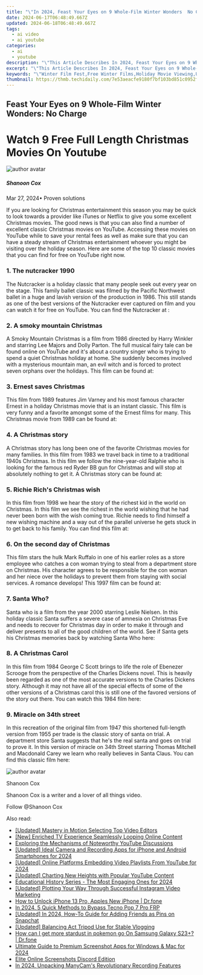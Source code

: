 ```yaml
---
title: "\"In 2024, Feast Your Eyes on 9 Whole-Film Winter Wonders  No Charge\""
date: 2024-06-17T06:48:49.667Z
updated: 2024-06-18T06:48:49.667Z
tags:
  - ai video
  - ai youtube
categories:
  - ai
  - youtube
description: "\"This Article Describes In 2024, Feast Your Eyes on 9 Whole-Film Winter Wonders: No Charge\""
excerpt: "\"This Article Describes In 2024, Feast Your Eyes on 9 Whole-Film Winter Wonders: No Charge\""
keywords: "\"Winter Film Fest,Free Winter Films,Holiday Movie Viewing,Unlimited Screen Time,No Cost Winter Cinema,Seasonal Film Discounts,Charge-Free Movie Events\""
thumbnail: https://thmb.techidaily.com/7e53aeacfe9180f7bf103bd851c0952fea27590b967ba6821cf8991af471fa5a.jpg
---
```


## Feast Your Eyes on 9 Whole-Film Winter Wonders: No Charge

# Watch 9 Free Full Length Christmas Movies On Youtube

![author avatar](https://images.wondershare.com/filmora/article-images/shannon-cox.jpg)

##### Shanoon Cox

 Mar 27, 2024• Proven solutions

If you are looking for Christmas entertainment this season you may be quick to look towards a provider like iTunes or Netflix to give you some excellent Christmas movies. The good news is that you can also find a number of excellent classic Christmas movies on YouTube. Accessing these movies on YouTube while to save your rental fees as well as make sure that you can have a steady stream of Christmas entertainment whoever you might be visiting over the holiday season. Here are some of the top 10 classic movies that you can find for free on YouTube right now.

### 1. The nutcracker 1990

The Nutcracker is a holiday classic that many people seek out every year on the stage. This family ballet classic was filmed by the Pacific Northwest ballet in a huge and lavish version of the production in 1986\. This still stands as one of the best versions of the Nutcracker ever captured on film and you can watch it for free on YouTube. You can find the Nutcracker at :

### 2. A smoky mountain Christmas

A Smoky Mountain Christmas is a film from 1986 directed by Harry Winkler and starring Lee Majors and Dolly Parton. The full musical fairy tale can be found online on YouTube and it's about a country singer who is trying to spend a quiet Christmas holiday at home. She suddenly becomes involved with a mysterious mountain man, an evil witch and is forced to protect seven orphans over the holidays. This film can be found at:

### 3. Ernest saves Christmas

This film from 1989 features Jim Varney and his most famous character Ernest in a holiday Christmas movie that is an instant classic. This film is very funny and a favorite amongst some of the Ernest films for many. This Christmas movie from 1989 can be found at:

### 4. A Christmas story

A Christmas story has long been one of the favorite Christmas movies for many families. In this film from 1983 we travel back in time to a traditional 1940s Christmas. In this film we follow the nine-year-old Ralphie who is looking for the famous red Ryder BB gun for Christmas and will stop at absolutely nothing to get it. A Christmas story can be found at:

### 5. Richie Rich's Christmas wish

In this film from 1998 we hear the story of the richest kid in the world on Christmas. In this film we see the richest in the world wishing that he had never been born with the wish coming true. Richie needs to find himself a new wishing machine and a way out of the parallel universe he gets stuck in to get back to his family. You can find this film at:

### 6. On the second day of Christmas

This film stars the hulk Mark Ruffalo in one of his earlier roles as a store employee who catches a con woman trying to steal from a department store on Christmas. His character agrees to be responsible for the con woman and her niece over the holidays to prevent them from staying with social services. A romance develops! This 1997 film can be found at:

### 7. Santa Who?

Santa who is a film from the year 2000 starring Leslie Nielsen. In this holiday classic Santa suffers a severe case of amnesia on Christmas Eve and needs to recover for Christmas day in order to make it through and deliver presents to all of the good children of the world. See if Santa gets his Christmas memories back by watching Santa Who here:

### 8. A Christmas Carol

In this film from 1984 George C Scott brings to life the role of Ebenezer Scrooge from the perspective of the Charles Dickens novel. This is heavily been regarded as one of the most accurate versions to the Charles Dickens story. Although it may not have all of the special effects of some of the other versions of a Christmas carol this is still one of the favored versions of the story out there. You can watch this 1984 film here:

### 9. Miracle on 34th street

In this recreation of the original film from 1947 this shortened full-length version from 1955 per trade is the classic story of santa on trial. A department store Santa suggests that he's the real santa and goes on trial to prove it. In this version of miracle on 34th Street starring Thomas Mitchell and Macdonald Carey we learn who really believes in Santa Claus. You can find this classic film here:

![author avatar](https://images.wondershare.com/filmora/article-images/shannon-cox.jpg)

Shanoon Cox

Shanoon Cox is a writer and a lover of all things video.

Follow @Shanoon Cox


<ins class="adsbygoogle"
     style="display:block"
     data-ad-format="autorelaxed"
     data-ad-client="ca-pub-7571918770474297"
     data-ad-slot="1223367746"></ins>



<ins class="adsbygoogle"
     style="display:block"
     data-ad-client="ca-pub-7571918770474297"
     data-ad-slot="8358498916"
     data-ad-format="auto"
     data-full-width-responsive="true"></ins>

<span class="atpl-alsoreadstyle">Also read:</span>
<div><ul>
<li><a href="https://youtube-webster.techidaily.com/ed-mastery-in-motion-selecting-top-video-editors/"><u>[Updated] Mastery in Motion  Selecting Top Video Editors</u></a></li>
<li><a href="https://youtube-webster.techidaily.com/nriched-tv-experience-seamlessly-looping-online-content/"><u>[New] Enriched TV Experience  Seamlessly Looping Online Content</u></a></li>
<li><a href="https://youtube-webster.techidaily.com/ring-the-mechanisms-of-noteworthy-youtube-discussions/"><u>Exploring the Mechanisms of Noteworthy YouTube Discussions</u></a></li>
<li><a href="https://youtube-webster.techidaily.com/ed-ideal-camera-and-recording-apps-for-iphone-and-android-smartphones-for-2024/"><u>[Updated] Ideal Camera and Recording Apps for iPhone and Android Smartphones for 2024</u></a></li>
<li><a href="https://youtube-webster.techidaily.com/ed-online-platforms-embedding-video-playlists-from-youtube-for-2024/"><u>[Updated] Online Platforms  Embedding Video Playlists From YouTube for 2024</u></a></li>
<li><a href="https://youtube-webster.techidaily.com/ed-charting-new-heights-with-popular-youtube-content/"><u>[Updated] Charting New Heights with Popular YouTube Content</u></a></li>
<li><a href="https://youtube-webster.techidaily.com/tional-history-series-the-most-engaging-ones-for-2024/"><u>Educational History Series - The Most Engaging Ones for 2024</u></a></li>
<li><a href="https://instagram-videos.techidaily.com/updated-plotting-your-way-through-successful-instagram-video-marketing/"><u>[Updated] Plotting Your Way Through Successful Instagram Video Marketing</u></a></li>
<li><a href="https://iphone-unlock.techidaily.com/how-to-unlock-iphone-13-pro-apples-new-iphone-drfone-by-drfone-ios/"><u>How to Unlock iPhone 13 Pro, Apples New iPhone | Dr.fone</u></a></li>
<li><a href="https://bypass-frp.techidaily.com/in-2024-5-quick-methods-to-bypass-tecno-pop-7-pro-frp-by-drfone-android/"><u>In 2024, 5 Quick Methods to Bypass Tecno Pop 7 Pro FRP</u></a></li>
<li><a href="https://snapchat-videos.techidaily.com/updated-in-2024-how-to-guide-for-adding-friends-as-pins-on-snapchat/"><u>[Updated] In 2024, How-To Guide for Adding Friends as Pins on Snapchat</u></a></li>
<li><a href="https://youtube-video-recordings.techidaily.com/updated-balancing-act-tripod-use-for-stable-vlogging/"><u>[Updated] Balancing Act  Tripod Use for Stable Vlogging</u></a></li>
<li><a href="https://change-location.techidaily.com/how-can-i-get-more-stardust-in-pokemon-go-on-samsung-galaxy-s23plus-drfone-by-drfone-virtual-android/"><u>How can I get more stardust in pokemon go On Samsung Galaxy S23+? | Dr.fone</u></a></li>
<li><a href="https://screen-video-capture.techidaily.com/ultimate-guide-to-premium-screenshot-apps-for-windows-and-mac-for-2024/"><u>Ultimate Guide to Premium Screenshot Apps for Windows & Mac for 2024</u></a></li>
<li><a href="https://tiktok-video-recordings.techidaily.com/elite-online-screenshots-discord-edition/"><u>Elite Online Screenshots  Discord Edition</u></a></li>
<li><a href="https://video-screen-grab.techidaily.com/in-2024-unpacking-manycams-revolutionary-recording-features/"><u>In 2024, Unpacking ManyCam's Revolutionary Recording Features</u></a></li>
</ul></div>
